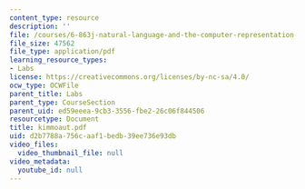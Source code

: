 ```yaml
---
content_type: resource
description: ''
file: /courses/6-863j-natural-language-and-the-computer-representation-of-knowledge-spring-2003/d2b7788a756caaf1bedb39ee736e93db_kimmoaut.pdf
file_size: 47562
file_type: application/pdf
learning_resource_types:
- Labs
license: https://creativecommons.org/licenses/by-nc-sa/4.0/
ocw_type: OCWFile
parent_title: Labs
parent_type: CourseSection
parent_uid: ed59eeea-9cb3-3556-fbe2-26c06f844506
resourcetype: Document
title: kimmoaut.pdf
uid: d2b7788a-756c-aaf1-bedb-39ee736e93db
video_files:
  video_thumbnail_file: null
video_metadata:
  youtube_id: null
---
```

